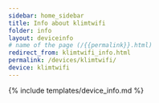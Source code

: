 ```yaml
---
sidebar: home_sidebar
title: Info about klimtwifi
folder: info
layout: deviceinfo
# name of the page (/{{permalink}}.html)
redirect_from: klimtwifi_info.html
permalink: /devices/klimtwifi/
device: klimtwifi
---
```

{% include templates/device_info.md %}